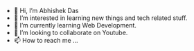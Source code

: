 - 👋 Hi, I’m Abhishek Das
- 👀 I’m interested in learning new things and tech related stuff.
- 🌱 I’m currently learning Web Development.
- 💞️ I’m looking to collaborate on Youtube.
- 📫 How to reach me ...

<!---
abhi10012004/abhi10012004 is a ✨ special ✨ repository because its `README.md` (this file) appears on your GitHub profile.
You can click the Preview link to take a look at your changes.
--->
